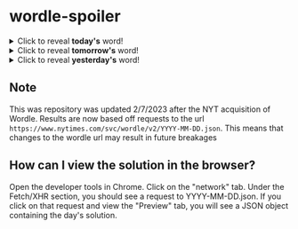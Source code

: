 # wordle-spoiler

<details>
  <summary>Click to reveal <b>today's</b> word!</summary>
  <br>
  <b> house </b>
</details>

<details>
  <summary>Click to reveal <b>tomorrow's</b> word!</summary>
  <br>
  <b> these </b>
</details>

<details>
  <summary>Click to reveal <b>yesterday's</b> word!</summary>
  <br>
  <b> chain </b>
</details>

## Note
This was repository was updated 2/7/2023 after the NYT acquisition of Wordle. Results are now based off requests to the url `https://www.nytimes.com/svc/wordle/v2/YYYY-MM-DD.json`. This means that changes to the wordle url may result in future breakages

## How can I view the solution in the browser?
Open the developer tools in Chrome. Click on the "network" tab. Under the Fetch/XHR section, you should see a request to YYYY-MM-DD.json. If you click on that request and view the "Preview" tab, you will see a JSON object containing the day's solution.
